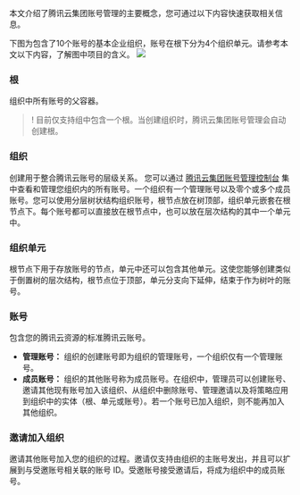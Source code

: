 本文介绍了腾讯云集团账号管理的主要概念，您可通过以下内容快速获取相关信息。


下图为包含了10个账号的基本企业组织，账号在根下分为4个组织单元。请参考本文以下内容，了解图中项目的含义。
![](https://main.qcloudimg.com/raw/99788a0c4c01e12ac7dcabaab7d090ad.png)

### 根
组织中所有账号的父容器。
>! 目前仅支持组中包含一个根。当创建组织时，腾讯云集团账号管理会自动创建根。

### 组织
创建用于整合腾讯云账号的层级关系。
您可以通过 [腾讯云集团账号管理控制台](https://console.cloud.tencent.com/organization) 集中查看和管理您组织内的所有账号。一个组织有一个管理账号以及零个或多个成员账号。您可以使用分层树状结构组织账号，根节点放在树顶部，组织单元嵌套在根节点下。每个账号都可以直接放在根节点中，也可以放在层次结构的其中一个单元中。

### 组织单元
根节点下用于存放账号的节点，单元中还可以包含其他单元。这使您能够创建类似于倒置树的层次结构，根节点位于顶部，单元分支向下延伸，结束于作为树叶的账号。

### 账号
包含您的腾讯云资源的标准腾讯云账号。
- **管理账号：**
组织的创建账号即为组织的管理账号，一个组织仅有一个管理账号。
- **成员账号：**
组织的其他账号称为成员账号。在组织中，管理员可以创建账号、邀请其他现有账号加入该组织、从组织中删除账号、管理邀请以及将策略应用到组织中的实体（根、单元或账号）。若一个账号已加入组织，则不能再加入其他组织。

### 邀请加入组织
邀请其他账号加入您的组织的过程。邀请仅支持由组织的主账号发出，并且可以扩展到与受邀账号相关联的账号 ID。受邀账号接受邀请后，将成为组织中的成员账号。
